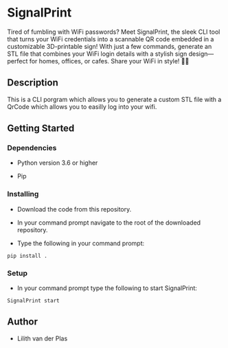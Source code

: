 # SignalPrint

Tired of fumbling with WiFi passwords? Meet SignalPrint, the sleek CLI tool that turns your WiFi credentials into a scannable QR code embedded in a customizable 3D-printable sign! With just a few commands, generate an STL file that combines your WiFi login details with a stylish sign design—perfect for homes, offices, or cafes. Share your WiFi in style! 🚀✨

## Description

This is a CLI porgram which allows you to generate a custom STL file with a QrCode which allows you to easilly log into your wifi.

## Getting Started

### Dependencies

- Python version 3.6 or higher

- Pip

### Installing

- Download the code from this repository.

- In your command prompt navigate to the root of the downloaded repository.

- Type the following in your command prompt:

```
pip install .
```

### Setup

- In your command prompt type the following to start SignalPrint:

```
SignalPrint start
```

## Author

- Lilith van der Plas
